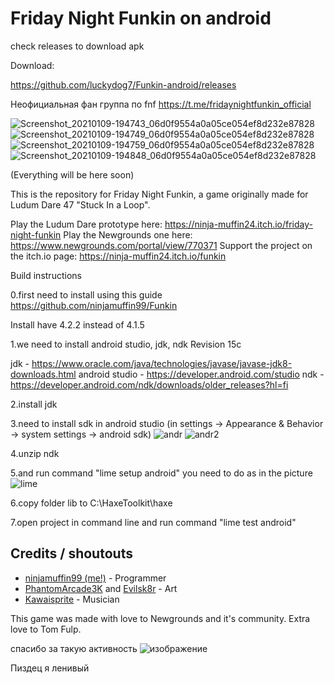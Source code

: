# Friday Night Funkin on android

check releases to download apk

Download:

https://github.com/luckydog7/Funkin-android/releases



Неофициальная фан группа по fnf
https://t.me/fridaynightfunkin_official

![Screenshot_20210109-194743_06d0f9554a0a05ce054ef8d232e87828](https://user-images.githubusercontent.com/59097731/104103630-31eae280-52b4-11eb-90a4-5bdb1b39fc53.jpg)
![Screenshot_20210109-194749_06d0f9554a0a05ce054ef8d232e87828](https://user-images.githubusercontent.com/59097731/104103635-34e5d300-52b4-11eb-96f8-13910580fbc8.jpg)
![Screenshot_20210109-194759_06d0f9554a0a05ce054ef8d232e87828](https://user-images.githubusercontent.com/59097731/104103636-36af9680-52b4-11eb-8740-f7be0c098265.jpg)
![Screenshot_20210109-194848_06d0f9554a0a05ce054ef8d232e87828](https://user-images.githubusercontent.com/59097731/104103637-37e0c380-52b4-11eb-8f84-87892f3e5d85.jpg)

(Everything will be here soon)

This is the repository for Friday Night Funkin, a game originally made for Ludum Dare 47 "Stuck In a Loop".

Play the Ludum Dare prototype here: https://ninja-muffin24.itch.io/friday-night-funkin
Play the Newgrounds one here: https://www.newgrounds.com/portal/view/770371
Support the project on the itch.io page: https://ninja-muffin24.itch.io/funkin

Build instructions

0.first need to install using this guide
https://github.com/ninjamuffin99/Funkin

Install have 4.2.2 instead of 4.1.5

1.we need to install android studio, jdk, ndk Revision 15c

jdk - https://www.oracle.com/java/technologies/javase/javase-jdk8-downloads.html
android studio - https://developer.android.com/studio
ndk - https://developer.android.com/ndk/downloads/older_releases?hl=fi

2.install jdk

3.need to install sdk in android studio (in settings -> Appearance & Behavior -> system settings -> android sdk)
![andr](https://user-images.githubusercontent.com/59097731/104179652-44346000-541d-11eb-8ad1-1e4dfae304a8.PNG)
![andr2](https://user-images.githubusercontent.com/59097731/104179943-a9885100-541d-11eb-8f69-7fb5a4bfdd37.PNG)

4.unzip ndk

5.and run command "lime setup android"
you need to do as in the picture
![lime](https://user-images.githubusercontent.com/59097731/104179268-9e80f100-541c-11eb-948d-a00d85317b1a.PNG)

6.copy folder lib to C:\HaxeToolkit\haxe

7.open project in command line
and run command "lime test android"


## Credits / shoutouts

- [ninjamuffin99 (me!)](https://twitter.com/ninja_muffin99) - Programmer
- [PhantomArcade3K](https://twitter.com/phantomarcade3k) and [Evilsk8r](https://twitter.com/evilsk8r) - Art
- [Kawaisprite](https://twitter.com/kawaisprite) - Musician

This game was made with love to Newgrounds and it's community. Extra love to Tom Fulp.

спасибо за такую активность
![изображение](https://user-images.githubusercontent.com/59097731/104740090-91d00600-5758-11eb-9a7c-30d756df3740.png)




Пиздец я ленивый

